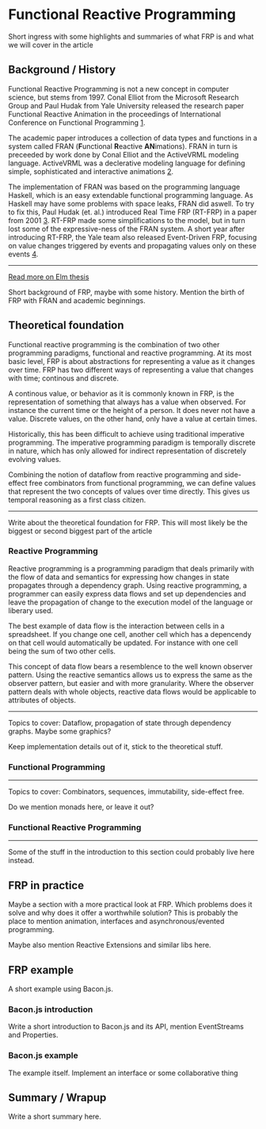 # Functional Reactive Programming

Short ingress with some highlights and summaries of what FRP is and what we will
cover in the article

## Background / History

Functional Reactive Programming is not a new concept in computer science, but stems
from 1997. Conal Elliot from the Microsoft Research Group and Paul Hudak from
Yale University released the research paper Functional Reactive Animation in the
proceedings of International Conference on Functional Programming [1].

The academic paper introduces a collection of data types and functions in a
system called FRAN (**F**unctional **R**eactive **AN**imations). FRAN in
turn is preceeded by work done by Conal Elliot and the ActiveVRML modeling
language. ActiveVRML was a declerative modeling language for defining simple, sophisticated and interactive animations [2].

The implementation of FRAN was based on the programming language Haskell, which
is an easy extendable functional programming language. As Haskell may have some
problems with space leaks, FRAN did aswell. To try to fix this, Paul Hudak
(et. al.) introduced Real Time FRP (RT-FRP) in a paper from 2001 [3]. RT-FRP
made some simplifications to the model, but in turn lost some of the
expressive-ness of the FRAN system. A short year after introducing RT-FRP,
the Yale team also released Event-Driven FRP, focusing on value changes
triggered by events and propagating values only on these events [4].


---

[Read more on Elm thesis](http://www.testblogpleaseignore.com/wp-content/uploads/2012/04/thesis.pdf)

Short background of FRP, maybe with some history. Mention the birth of FRP with
FRAN and academic beginnings.

## Theoretical foundation

Functional reactive programming is the combination of two other programming
paradigms, functional and reactive programming. At its most basic level, FRP is
about abstractions for representing a value as it changes over time. FRP has two
different ways of representing a value that changes with time; continous and
discrete.

A continous value, or behavior as it is commonly known in FRP, is the
representation of something that always has a value when observed. For instance
the current time or the height of a person. It does never not have a value.
Discrete values, on the other hand, only have a value at certain times.

Historically, this has been difficult to achieve using traditional imperative
programming. The imperative programming paradigm is temporally discrete in
nature, which has only allowed for indirect representation of discretely
evolving values.

Combining the notion of dataflow from reactive programming and side-effect free
combinators from functional programming, we can define values that represent the
two concepts of values over time directly. This gives us temporal reasoning as a
first class citizen.

---
Write about the theoretical foundation for FRP. This will most likely be the
biggest or second biggest part of the article

### Reactive Programming

Reactive programming is a programming paradigm that deals primarily with the
flow of data and semantics for expressing how changes in state propagates
through a dependency graph. Using reactive programming, a programmer can easily
express data flows and set up dependencies and leave the propagation of change
to the execution model of the language or liberary used.

The best example of data flow is the interaction between cells in a spreadsheet.
If you change one cell, another cell which has a depencendy on that cell would
automatically be updated. For instance with one cell being the sum of two other
cells.

This concept of data flow bears a resemblence to the well known observer
pattern. Using the reactive semantics allows us to express the same as the
observer pattern, but easier and with more granularity. Where the observer
pattern deals with whole objects, reactive data flows would be applicable to
attributes of objects.


---
Topics to cover:
Dataflow, propagation of state through dependency graphs. Maybe some graphics?

Keep implementation details out of it, stick to the theoretical stuff.

### Functional Programming

---
Topics to cover:
Combinators, sequences, immutability, side-effect free.

Do we mention monads here, or leave it out?

### Functional Reactive Programming

---
Some of the stuff in the introduction to this section could probably live here instead.


## FRP in practice

Maybe a section with a more practical look at FRP. Which problems does it solve
and why does it offer a worthwhile solution? This is probably the place to
mention animation, interfaces and asynchronous/evented programming.

Maybe also mention Reactive Extensions and similar libs here.

## FRP example

A short example using Bacon.js.

### Bacon.js introduction

Write a short introduction to Bacon.js and its API, mention EventStreams and
Properties.

### Bacon.js example

The example itself. Implement an interface or some collaborative thing

## Summary / Wrapup

Write a short summary here.



[1]: http://conal.net/papers/icfp97/
[2]: http://conal.net/papers/ActiveVRML/
[3]: http://dl.acm.org/citation.cfm?id=507654
[4]: http://link.springer.com/chapter/10.1007/3-540-45587-6_11
